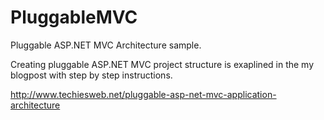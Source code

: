 PluggableMVC
============

Pluggable ASP.NET MVC Architecture sample.

Creating pluggable ASP.NET MVC project structure is exaplined in the my blogpost with step by step instructions.

http://www.techiesweb.net/pluggable-asp-net-mvc-application-architecture


